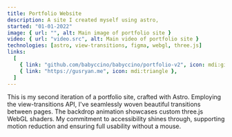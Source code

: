 ```yaml
---
title: Portfolio Website
description: A site I created myself using astro,
started: "01-01-2022"
image: { url: "", alt: Main image of portfolio site }
video: { url: "video.src", alt: Main video of portfolio site }
technologies: [astro, view-transitions, figma, webgl, three.js]
links:
  [
    { link: "github.com/babyccino/babyccino/portfolio-v2", icon: mdi:github },
    { link: "https://gusryan.me", icon: mdi:triangle },
  ]
---
```


This is my second iteration of a portfolio site, crafted with Astro.
Employing the view-transitions API, I've seamlessly woven beautiful transitions between pages.
The backdrop animation showcases custom three.js WebGL shaders.
My commitment to accessibility shines through, supporting motion reduction and ensuring full usability without a mouse.
